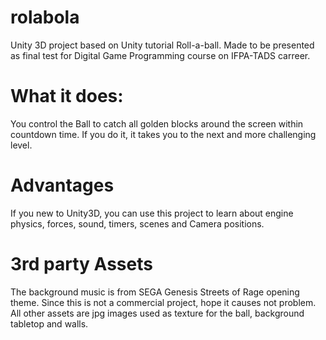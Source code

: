 # rolabola
Unity 3D project based on Unity tutorial Roll-a-ball. Made to be presented as final test for Digital Game Programming course on IFPA-TADS carreer.

# What it does:
You control the Ball to catch all golden blocks around the screen within countdown time. If you do it, it takes you to the next and more challenging level.

# Advantages
If you new to Unity3D, you can use this project to learn about engine physics, forces, sound, timers, scenes and Camera positions.

# 3rd party Assets
The background music is from SEGA Genesis Streets of Rage opening theme. Since this is not a commercial project, hope it causes not problem. All other assets are jpg images used as texture for the ball, background tabletop and walls. 
